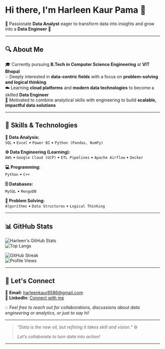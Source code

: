 # Hi there, I'm Harleen Kaur Pama 👋  
🎯 Passionate **Data Analyst** eager to transform data into insights and grow into a **Data Engineer** 🚀

---

## 🔍 About Me

🎓 Currently pursuing **B.Tech in Computer Science Engineering** at **VIT Bhopal**  
💡 Deeply interested in **data-centric fields** with a focus on **problem-solving and logical thinking**  
☁️ Learning **cloud platforms** and **modern data technologies** to become a skilled **Data Engineer**  
🚀 Motivated to combine analytical skills with engineering to build **scalable, impactful data solutions**

---

## 🌟 Skills & Technologies

**🔎 Data Analysis:**  
`SQL` • `Excel` • `Power BI` • `Python (Pandas, NumPy)`

**⚙️ Data Engineering (Learning):**  
`AWS` • `Google Cloud (GCP)` • `ETL Pipelines` • `Apache Airflow` • `Docker`

**💻 Programming:**  
`Python` • `C++`

**🗄️ Databases:**  
`MySQL` • `MongoDB`

**🧠 Problem Solving:**  
`Algorithms` • `Data Structures` • `Logical Thinking`

---
## 📊 GitHub Stats

![Harleen's GitHub Stats](https://github-readme-stats.vercel.app/api?username=HarleenPama&show_icons=true&theme=radical)  
![Top Langs](https://github-readme-stats.vercel.app/api/top-langs/?username=HarleenPama&layout=compact&theme=radical)

![GitHub Streak](https://streak-stats.demolab.com?user=HarleenPama&theme=radical&date_format=M%20j%5B%2C%20Y%5D)  
![Profile Views](https://komarev.com/ghpvc/?username=HarleenPama&label=Profile%20Views&color=0e75b6&style=flat)

---

## 💬 Let's Connect

📧 **Email:** harleenkaur8586@gmail.com  
🔗 **LinkedIn:** [Connect with me](https://www.linkedin.com/in/harleen-kaur-pama-635539251)  

💡 *Feel free to reach out for collaborations, discussions about data engineering or analytics, or just to say hi!*

---

> _“Data is the new oil, but refining it takes skill and vision.”_ ⚙️
> 
> _Let’s collaborate to turn data into action!_

---

<!-- GitHub Stats (optional) -->
<!-- ![GitHub Stats](https://github-readme-stats.vercel.app/api?username=YOUR_GITHUB_USERNAME&show_icons=true&theme=radical) -->
